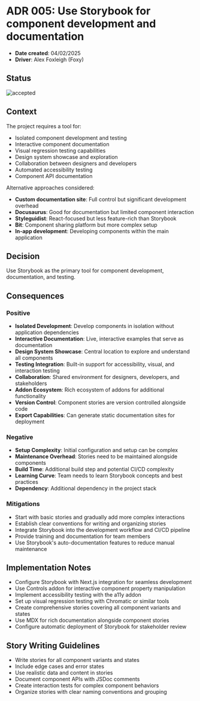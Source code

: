 # ADR 005: Use Storybook for component development and documentation

- **Date created**: 04/02/2025
- **Driver**: Alex Foxleigh (Foxy)

## Status

![accepted]

## Context

The project requires a tool for:

- Isolated component development and testing
- Interactive component documentation
- Visual regression testing capabilities
- Design system showcase and exploration
- Collaboration between designers and developers
- Automated accessibility testing
- Component API documentation

Alternative approaches considered:

- **Custom documentation site**: Full control but significant development overhead
- **Docusaurus**: Good for documentation but limited component interaction
- **Styleguidist**: React-focused but less feature-rich than Storybook
- **Bit**: Component sharing platform but more complex setup
- **In-app development**: Developing components within the main application

## Decision

Use Storybook as the primary tool for component development, documentation, and testing.

## Consequences

### Positive

- **Isolated Development**: Develop components in isolation without application dependencies
- **Interactive Documentation**: Live, interactive examples that serve as documentation
- **Design System Showcase**: Central location to explore and understand all components
- **Testing Integration**: Built-in support for accessibility, visual, and interaction testing
- **Collaboration**: Shared environment for designers, developers, and stakeholders
- **Addon Ecosystem**: Rich ecosystem of addons for additional functionality
- **Version Control**: Component stories are version controlled alongside code
- **Export Capabilities**: Can generate static documentation sites for deployment

### Negative

- **Setup Complexity**: Initial configuration and setup can be complex
- **Maintenance Overhead**: Stories need to be maintained alongside components
- **Build Time**: Additional build step and potential CI/CD complexity
- **Learning Curve**: Team needs to learn Storybook concepts and best practices
- **Dependency**: Additional dependency in the project stack

### Mitigations

- Start with basic stories and gradually add more complex interactions
- Establish clear conventions for writing and organizing stories
- Integrate Storybook into the development workflow and CI/CD pipeline
- Provide training and documentation for team members
- Use Storybook's auto-documentation features to reduce manual maintenance

## Implementation Notes

- Configure Storybook with Next.js integration for seamless development
- Use Controls addon for interactive component property manipulation
- Implement accessibility testing with the a11y addon
- Set up visual regression testing with Chromatic or similar tools
- Create comprehensive stories covering all component variants and states
- Use MDX for rich documentation alongside component stories
- Configure automatic deployment of Storybook for stakeholder review

## Story Writing Guidelines

- Write stories for all component variants and states
- Include edge cases and error states
- Use realistic data and content in stories
- Document component APIs with JSDoc comments
- Create interaction tests for complex component behaviors
- Organize stories with clear naming conventions and grouping

[accepted]: https://img.shields.io/badge/Accepted-green?style=for-the-badge
[proposed]: https://img.shields.io/badge/Proposed-yellow?style=for-the-badge
[superceded]: https://img.shields.io/badge/Superceded-orange?style=for-the-badge
[rejected]: https://img.shields.io/badge/Rejected-red?style=for-the-badge
[deprecated]: https://img.shields.io/badge/Deprecated-grey?style=for-the-badge
